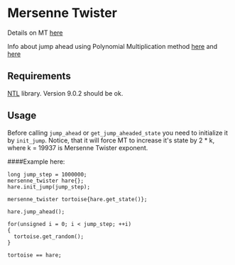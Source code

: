 # Mersenne Twister

Details on MT [here](http://en.wikipedia.org/wiki/Mersenne_Twister)

Info about jump ahead using Polynomial Multiplication method [here](http://www.math.sci.hiroshima-u.ac.jp/~m-mat/MT/JUMP/index.html)
and [here](http://www.math.sci.hiroshima-u.ac.jp/~m-MAT/MT/ARTICLES/mt.pdf)

## Requirements

[NTL](http://www.shoup.net/ntl/) library. Version 9.0.2 should be ok.


## Usage

Before calling `jump_ahead` or `get_jump_aheaded_state` you need to initialize it by `init_jump`. Notice, that it will
force MT to increase it's state by 2 * k, where k = 19937 is Mersenne Twister exponent.

####Example here:

```
long jump_step = 1000000;
mersenne_twister hare{};
hare.init_jump(jump_step);

mersenne_twister tortoise{hare.get_state()};

hare.jump_ahead();

for(unsigned i = 0; i < jump_step; ++i)
{
  tortoise.get_random();
}

tortoise == hare;
```
